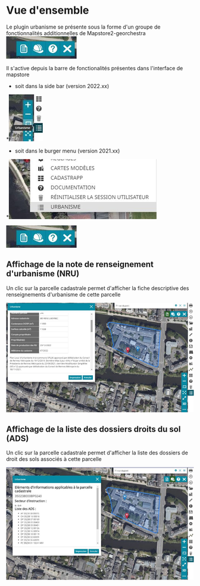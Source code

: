 # Vue d'ensemble
Le plugin urbanisme se présente sous la forme d'un groupe de fonctionnalités additionnelles de Mapstore2-georchestra 
![image info](./images/outils.jpg)

Il s'active depuis la  barre de fonctionalités présentes dans l'interface de mapstore

* soit dans la side bar  (version 2022.xx)

*![image info](./images/side_bar.jpg)

* soit dans le burger menu (version 2021.xx)

*![image info](./images/burger-menu.jpg)


![image info](./images/outils.jpg)


## Affichage de la note de renseignement d'urbanisme (NRU)
 Un clic sur la parcelle cadastrale permet d'afficher la fiche descriptive des renseignements d'urbanisme de cette parcelle

![image info](./images/NRU.jpg)

## Affichage de la liste des dossiers droits du sol (ADS)
 Un clic sur la parcelle cadastrale permet d'afficher la liste des dossiers de droit des sols associés à cette parcelle

![image info](./images/ads.jpg)